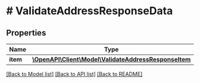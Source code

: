 # # ValidateAddressResponseData

## Properties

Name | Type | Description | Notes
------------ | ------------- | ------------- | -------------
**item** | [**\OpenAPI\Client\Model\ValidateAddressResponseItem**](ValidateAddressResponseItem.md) |  |

[[Back to Model list]](../../README.md#models) [[Back to API list]](../../README.md#endpoints) [[Back to README]](../../README.md)
